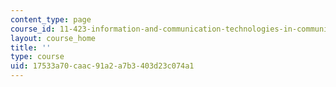 ```yaml
---
content_type: page
course_id: 11-423-information-and-communication-technologies-in-community-development-spring-2004
layout: course_home
title: ''
type: course
uid: 17533a70-caac-91a2-a7b3-403d23c074a1
---
```

